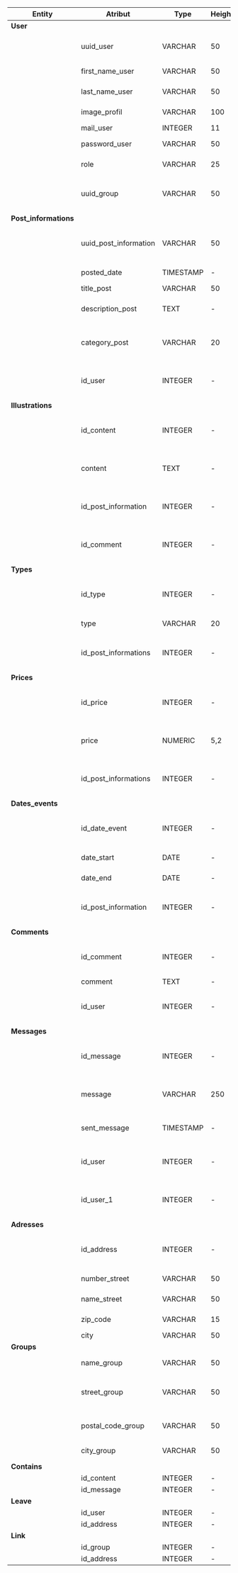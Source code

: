 | Entity                | Atribut              | Type      | Height | Constraint                            | Description                                           | Exemple                                     |
| --------------------- | -------------------- | --------- | ------ | ------------------------------------- | ----------------------------------------------------- | ------------------------------------------- |
| **User**              |                      |           |        |                                       |                                                       |                                             |
|                       | uuid_user              | VARCHAR   | 50      | NOT NULL, PRIMARY KEY | Unique user identifier                                | "1ef62253-9884-6788-90e2-0fdfe297a776"                                     |
|                       | first_name_user      | VARCHAR   | 50     | NOT NULL                              | User's first name                                     | Selina                                      |
|                       | last_name_user       | VARCHAR   | 50     | NOT NULL                              | User's last name                                      | Kyle                                        |
|                       | image_profil         | VARCHAR   | 100    | Optionnel                             | User profile photo                                    | https://eidnn_fdbkfkdbdj...                 |
|                       | mail_user            | INTEGER   | 11     | NOT NULL                              | User email                                            | theCat@eastEnd.got                          |
|                       | password_user        | VARCHAR   | 50     | NOT NULL                              | User password                                         | /!cAt\*\*\*                                 |
|                       | role                 | VARCHAR   | 25     | NOT NULL                              | The user's role                                       | Admin                                       |
|                       | uuid_group             | VARCHAR   | 50      | NOT NULL, FOREIGN KEY | The identifier of the group to which the user belongs | "1ef62261-8f4d-60ee-a821-fd6c1ea63987"
| **Post_informations** |                      |           |        |                                       |                                                       |                                             |
|                       | uuid_post_information  | VARCHAR   | 50      | NOT NULL, PRIMARY KEY, AUTO INCREMENT | Unique post identifier                                | "1ef62261-8f4d-60ee-a821-fd6c1ea63987"                                       |
|                       | posted_date          | TIMESTAMP | -      | NOT NULL                              | Date of publication                                   | 04/02/2024                                  |
|                       | title_post           | VARCHAR   | 50     | NOT NULL                              | Title of post                                         | Chat trouvé                                 |
|                       | description_post     | TEXT      | -      | NOT NULL                              | Descriptive content of the publication                | J'ai trouvé un chat au coin entre la rue... |
|                       | category_post        | VARCHAR   | 20     | NOT NULL                              | Category to which the publication belongs             | Perdu/Trouvé                                |
|                       | id_user              | INTEGER   | -      | NOT NULL, FOREIGN KEY, AUTO INCREMENT | The identifier of user who posted publication         |
| **Illustrations**     |                      |           |        |                                       |                                                       |                                             |
|                       | id_content           | INTEGER   | -      | NOT NULL, PRIMARY KEY, AUTO INCREMENT | Unique content identifier                             | 0287                                        |
|                       | content              | TEXT      | -      | NOT NULL                              | Images, videos to illustrate the publication          | https://cat_image...                        |
|                       | id_post_information  | INTEGER   | -      | NOT NULL, FOREIGN KEY, AUTO INCREMENT |
|                       | id_comment           | INTEGER   | -      | NOT NULL, FOREIGN KEY, AUTO INCREMENT |
| **Types**             |                      |           |        |                                       |                                                       |                                             |
|                       | id_type              | INTEGER   | -      | NOT NULL, PRIMARY KEY, AUTO INCREMENT | Unique type identifier                                | 02641                                       |
|                       | type                 | VARCHAR   | 20     | NOT NULL                              | publication type                                      | Services                                    |
|                       | id_post_informations | INTEGER   | -      | NOT NULL, FOREIGN KEY, AUTO INCREMENT |
| **Prices**            |                      |           |        |                                       |                                                       |                                             |
|                       | id_price             | INTEGER   | -      | NOT NULL, PRIMARY KEY, AUTO INCREMENT | Unique price identifier                               | 00283920                                    |
|                       | price                | NUMERIC   | 5,2    | NOT NULL                              | Price of a purchase-type publication                  | 56,00                                       |
|                       | id_post_informations | INTEGER   | -      | NOT NULL, FOREIGN KEY, AUTO INCREMENT |
| **Dates_events**      |                      |           |        |                                       |                                                       |                                             |
|                       | id_date_event        | INTEGER   | -      | NOT NULL, PRIMARY KEY, AUTO INCREMENT | Unique date event identifier                          | 070098                                      |
|                       | date_start           | DATE      | -      | NOT NULL                              | Event start date                                      | 20/06/2024                                  |
|                       | date_end             | DATE      | -      | Optionnel                             | Event end date                                        | 28/07/2024                                  |
|                       | id_post_information  | INTEGER   | -      | NOT NULL, FOREIGN KEY, AUTO INCREMENT | Publication identifier linked to date                 |
| **Comments**          |                      |           |        |                                       |                                                       |                                             |
|                       | id_comment           | INTEGER   | -      | NOT NULL, PRIMARY KEY, AUTO INCREMENT | Unique comment identifier                             | 0543268                                     |
|                       | comment              | TEXT      | -      | NOT NULL                              |                                                       |                                             |
|                       | id_user              | INTEGER   | -      | NOT NULL, FOREIGN KEY, AUTO INCREMENT | ID of user who posted the comment                     | 001234                                      |
| **Messages**          |                      |           |        |                                       |                                                       |                                             |
|                       | id_message           | INTEGER   | -      | NOT NULL, PRIMARY KEY, AUTO INCREMENT | Unique message identifier                             | 00123                                       |
|                       | message              | VARCHAR   | 250    | NOT NULL                              | Text written by a user about a publication            | Bonjour, j'ai besoin de tes services...     |
|                       | sent_message         | TIMESTAMP | -      | NOT NULL                              | Date the message was sent                             | 14/09/2024 16:20                            |
|                       | id_user              | INTEGER   | -      | NOT NULL, FOREIGN KEY, AUTO INCREMENT | The user ID linked to the message sent                | 922881                                      |
|                       | id_user_1            | INTEGER   | -      | NOT NULL, FOREIGN KEY, AUTO INCREMENT | The user ID linked to the message received            | 00198                                       |
| **Adresses**          |                      |           |        |                                       |                                                       |                                             |
|                       | id_address           | INTEGER   | -      | NOT NULL, PRIMARY KEY, AUTO INCREMENT | Unique address identifier                             | 065400                                      |
|                       | number_street        | VARCHAR   | 50     | Optionnel                             | User's voice number                                   | 23                                          |
|                       | name_street          | VARCHAR   | 50     | NOT NULL                              | User's street name                                    | Midtown avenue                              |
|                       | zip_code             | VARCHAR   | 15     | NOT NULL                              | User's postal code                                    | 19880                                       |
|                       | city                 | VARCHAR   | 50     | NOT NULL                              | User's city                                           | Gotham                                      |
| **Groups**            |                      |           |        |                                       |                                                       |                                             |
|                       | name_group           | VARCHAR   | 50     | NOT NULL                              | Neighborhood group name                               | Les résidences occitanes                    |
|                       | street_group         | VARCHAR   | 50     | NOT NULL                              | The street name of neighborhood group                 | Avenue d'Occitnaie                          |
|                       | postal_code_group    | VARCHAR   | 50     | NOT NULL                              | Neighborhood group's postal code                      | 31011                                       |
|                       | city_group           | VARCHAR   | 50     | NOT NULL                              | Neighborhood group's city                             | Toulouse                                    |
| **Contains**          |                      |           |
|                       | id_content           | INTEGER   | -      | NOT NULL                              |
|                       | id_message           | INTEGER   | -      | NOT NULL                              |
| **Leave**             |
|                       | id_user              | INTEGER   | -      | NOT NULL                              |
|                       | id_address           | INTEGER   | -      | NOT NULL                              |
| **Link**              |
|                       | id_group             | INTEGER   | -      | NOT NULL                              |
|                       | id_address           | INTEGER   | -      | NOT NULL                              |
